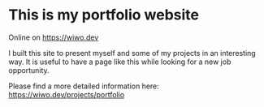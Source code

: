# This is my portfolio website

Online on https://wiwo.dev

I built this site to present myself and some of my projects in an interesting way. It is useful to have a page like this while looking for a new job opportunity.

Please find a more detailed information here: https://wiwo.dev/projects/portfolio
